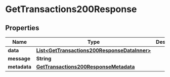 

# GetTransactions200Response


## Properties

| Name | Type | Description | Notes |
|------------ | ------------- | ------------- | -------------|
|**data** | [**List&lt;GetTransactions200ResponseDataInner&gt;**](GetTransactions200ResponseDataInner.md) |  |  [optional] |
|**message** | **String** |  |  [optional] |
|**metadata** | [**GetTransactions200ResponseMetadata**](GetTransactions200ResponseMetadata.md) |  |  [optional] |



